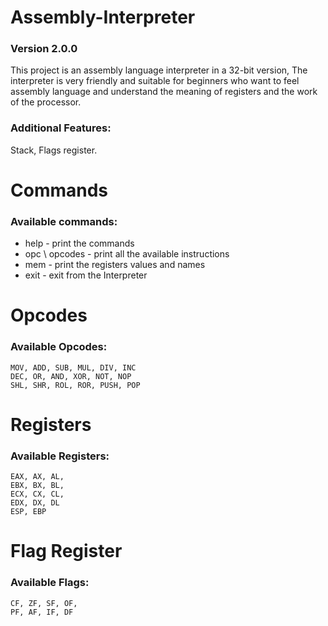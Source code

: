 # Assembly-Interpreter
### Version 2.0.0
This project is an assembly language interpreter in a 32-bit version,
The interpreter is very friendly and suitable for beginners who want to feel assembly language and understand the meaning of registers and the work of the processor.

### Additional Features:
Stack, Flags register.

# Commands 
### Available commands:
- help - print the commands
- opc \ opcodes - print all the available instructions
- mem - print the registers values and names
- exit - exit from the Interpreter

# Opcodes
### Available Opcodes:
```
MOV, ADD, SUB, MUL, DIV, INC
DEC, OR, AND, XOR, NOT, NOP
SHL, SHR, ROL, ROR, PUSH, POP
```

# Registers
### Available Registers:
```
EAX, AX, AL,
EBX, BX, BL,
ECX, CX, CL,
EDX, DX, DL
ESP, EBP
```
# Flag Register
### Available Flags:
```
CF, ZF, SF, OF,
PF, AF, IF, DF
```
